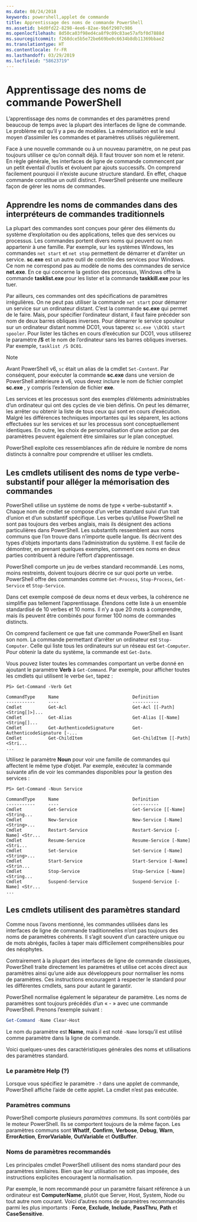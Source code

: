 ```yaml
---
ms.date: 08/24/2018
keywords: powershell,applet de commande
title: Apprentissage des noms de commande PowerShell
ms.assetid: b4d0fd22-8298-4ee6-82ae-9b6f2907c986
ms.openlocfilehash: 8d50ca03f98ed4ca8f9c09c83ae57afbf0d7888d
ms.sourcegitcommit: f268dce5b5e72be669be0c6634b8db11369bbae2
ms.translationtype: HT
ms.contentlocale: fr-FR
ms.lasthandoff: 03/29/2019
ms.locfileid: "58623719"
---
```

# <a name="learning-powershell-command-names"></a>Apprentissage des noms de commande PowerShell

L’apprentissage des noms de commandes et des paramètres prend beaucoup de temps avec la plupart des interfaces de ligne de commande. Le problème est qu’il y a peu de modèles. La mémorisation est le seul moyen d’assimiler les commandes et paramètres utilisés régulièrement.

Face à une nouvelle commande ou à un nouveau paramètre, on ne peut pas toujours utiliser ce qu’on connaît déjà. Il faut trouver son nom et le retenir. En règle générale, les interfaces de ligne de commande commencent par un petit éventail d’outils et évoluent par ajouts successifs. On comprend facilement pourquoi il n’existe aucune structure standard.
En effet, chaque commande constitue un outil distinct. PowerShell présente une meilleure façon de gérer les noms de commandes.

## <a name="learning-command-names-in-traditional-shells"></a>Apprendre les noms de commandes dans des interpréteurs de commandes traditionnels

La plupart des commandes sont conçues pour gérer des éléments du système d’exploitation ou des applications, telles que des services ou processus. Les commandes portent divers noms qui peuvent ou non appartenir à une famille. Par exemple, sur les systèmes Windows, les commandes `net start` et `net stop` permettent de démarrer et d’arrêter un service. **sc.exe** est un autre outil de contrôle des services pour Windows. Ce nom ne correspond pas au modèle de noms des commandes de service **net.exe**. En ce qui concerne la gestion des processus, Windows offre la commande **tasklist.exe** pour les lister et la commande **taskkill.exe** pour les tuer.

Par ailleurs, ces commandes ont des spécifications de paramètres irrégulières. On ne peut pas utiliser la commande `net start` pour démarrer un service sur un ordinateur distant. C’est la commande **sc.exe** qui permet de le faire. Mais, pour spécifier l’ordinateur distant, il faut faire précéder son nom de deux barres obliques inverses. Pour démarrer le service spouleur sur un ordinateur distant nommé DC01, vous taperez `sc.exe \\DC01 start spooler`.
Pour lister les tâches en cours d’exécution sur DC01, vous utiliserez le paramètre **/S** et le nom de l’ordinateur sans les barres obliques inverses. Par exemple, `tasklist /S DC01`.

> [!NOTE]
> Avant PowerShell v6, `sc` était un alias de la cmdlet `Set-Content`. Par conséquent, pour exécuter la commande **sc.exe** dans une version de PowerShell antérieure à v6, vous devez inclure le nom de fichier complet **sc.exe** , y compris l’extension de fichier **exe**.

Les services et les processus sont des exemples d’éléments administrables d’un ordinateur qui ont des cycles de vie bien définis. On peut les démarrer, les arrêter ou obtenir la liste de tous ceux qui sont en cours d’exécution. Malgré les différences techniques importantes qui les séparent, les actions effectuées sur les services et sur les processus sont conceptuellement identiques. En outre, les choix de personnalisation d’une action par des paramètres peuvent également être similaires sur le plan conceptuel.

PowerShell exploite ces ressemblances afin de réduire le nombre de noms distincts à connaître pour comprendre et utiliser les cmdlets.

## <a name="cmdlets-use-verb-noun-names-to-reduce-command-memorization"></a>Les cmdlets utilisent des noms de type verbe-substantif pour alléger la mémorisation des commandes

PowerShell utilise un système de noms de type « verbe-substantif ». Chaque nom de cmdlet se compose d’un verbe standard suivi d’un trait d’union et d’un substantif spécifique. Les verbes qu’utilise PowerShell ne sont pas toujours des verbes anglais, mais ils désignent des actions particulières dans PowerShell. Les substantifs ressemblent aux noms communs que l’on trouve dans n’importe quelle langue. Ils décrivent des types d’objets importants dans l’administration du système. Il est facile de démontrer, en prenant quelques exemples, comment ces noms en deux parties contribuent à réduire l’effort d’apprentissage.

PowerShell comporte un jeu de verbes standard recommandé. Les noms, moins restreints, doivent toujours décrire ce sur quoi porte un verbe. PowerShell offre des commandes comme `Get-Process`, `Stop-Process`, `Get-Service` et `Stop-Service`.

Dans cet exemple composé de deux noms et deux verbes, la cohérence ne simplifie pas tellement l’apprentissage. Étendons cette liste à un ensemble standardisé de 10 verbes et 10 noms. Il n’y a que 20 mots à comprendre,
mais ils peuvent être combinés pour former 100 noms de commandes distincts.

On comprend facilement ce que fait une commande PowerShell en lisant son nom. La commande permettant d’arrêter un ordinateur est `Stop-Computer`. Celle qui liste tous les ordinateurs sur un réseau est `Get-Computer`. Pour obtenir la date du système, la commande est `Get-Date`.

Vous pouvez lister toutes les commandes comportant un verbe donné en ajoutant le paramètre **Verb** à `Get-Command`. Par exemple, pour afficher toutes les cmdlets qui utilisent le verbe `Get`, tapez :

```
PS> Get-Command -Verb Get

CommandType     Name                            Definition
-----------     ----                            ----------
Cmdlet          Get-Acl                         Get-Acl [[-Path] <String[]>]...
Cmdlet          Get-Alias                       Get-Alias [[-Name] <String[]...
Cmdlet          Get-AuthenticodeSignature       Get-AuthenticodeSignature [-...
Cmdlet          Get-ChildItem                   Get-ChildItem [[-Path] <Stri...
...
```

Utilisez le paramètre **Noun** pour voir une famille de commandes qui affectent le même type d’objet. Par exemple, exécutez la commande suivante afin de voir les commandes disponibles pour la gestion des services :

```
PS> Get-Command -Noun Service

CommandType     Name                            Definition
-----------     ----                            ----------
Cmdlet          Get-Service                     Get-Service [[-Name] <String...
Cmdlet          New-Service                     New-Service [-Name] <String>...
Cmdlet          Restart-Service                 Restart-Service [-Name] <Str...
Cmdlet          Resume-Service                  Resume-Service [-Name] <Stri...
Cmdlet          Set-Service                     Set-Service [-Name] <String>...
Cmdlet          Start-Service                   Start-Service [-Name] <Strin...
Cmdlet          Stop-Service                    Stop-Service [-Name] <String...
Cmdlet          Suspend-Service                 Suspend-Service [-Name] <Str...
...
```

## <a name="cmdlets-use-standard-parameters"></a>Les cmdlets utilisent des paramètres standard

Comme nous l’avons mentionné, les commandes utilisées dans les interfaces de ligne de commande traditionnelles n’ont pas toujours des noms de paramètres cohérents. Il s’agit souvent d’un caractère unique ou de mots abrégés, faciles à taper mais difficilement compréhensibles pour des néophytes.

Contrairement à la plupart des interfaces de ligne de commande classiques, PowerShell traite directement les paramètres et utilise cet accès direct aux paramètres ainsi qu’une aide aux développeurs pour normaliser les noms de paramètres. Ces instructions encouragent à respecter le standard pour les différentes cmdlets, sans pour autant le garantir.

PowerShell normalise également le séparateur de paramètre. Les noms de paramètres sont toujours précédés d’un « - » avec une commande PowerShell. Prenons l’exemple suivant :

```powershell
Get-Command -Name Clear-Host
```

Le nom du paramètre est **Name**, mais il est noté `-Name` lorsqu’il est utilisé comme paramètre dans la ligne de commande.

Voici quelques-unes des caractéristiques générales des noms et utilisations des paramètres standard.

### <a name="the-help-parameter-"></a>Le paramètre Help (?)

Lorsque vous spécifiez le paramètre `-?` dans une applet de commande, PowerShell affiche l’aide de cette applet.
La cmdlet n’est pas exécutée.

### <a name="common-parameters"></a>Paramètres communs

PowerShell comporte plusieurs *paramètres communs*. Ils sont contrôlés par le moteur PowerShell. Ils se comportent toujours de la même façon. Les paramètres communs sont **WhatIf**, **Confirm**, **Verbose**, **Debug**, **Warn**, **ErrorAction**, **ErrorVariable**, **OutVariable** et **OutBuffer**.

### <a name="recommended-parameter-names"></a>Noms de paramètres recommandés

Les principales cmdlet PowerShell utilisent des noms standard pour des paramètres similaires. Bien que leur utilisation ne soit pas imposée, des instructions explicites encouragent la normalisation.

Par exemple, le nom recommandé pour un paramètre faisant référence à un ordinateur est **ComputerName**, plutôt que Server, Host, System, Node ou tout autre nom courant. Voici d’autres noms de paramètres recommandés parmi les plus importants : **Force**, **Exclude**, **Include**, **PassThru**, **Path** et **CaseSensitive**.
